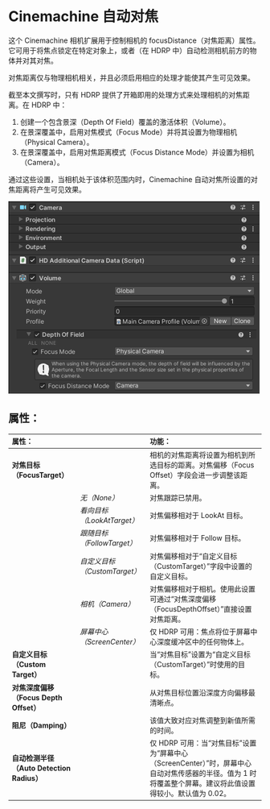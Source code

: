 # Cinemachine 自动对焦

这个 Cinemachine 相机扩展用于控制相机的 focusDistance（对焦距离）属性。它可用于将焦点锁定在特定对象上，或者（在 HDRP 中）自动检测相机前方的物体并对其对焦。

对焦距离仅与物理相机相关，并且必须启用相应的处理才能使其产生可见效果。

截至本文撰写时，只有 HDRP 提供了开箱即用的处理方式来处理相机的对焦距离。在 HDRP 中：
1. 创建一个包含景深（Depth Of Field）覆盖的激活体积（Volume）。
1. 在景深覆盖中，启用对焦模式（Focus Mode）并将其设置为物理相机（Physical Camera）。
1. 在景深覆盖中，启用对焦距离模式（Focus Distance Mode）并设置为相机（Camera）。

通过这些设置，当相机处于该体积范围内时，Cinemachine 自动对焦所设置的对焦距离将产生可见效果。

![自动对焦体积示例](images/CinemachineAutoVocusVolume.png)


## 属性：

| **属性：** || **功能：** |
|:---|:---|:---|
| __对焦目标（FocusTarget）__ || 相机的对焦距离将设置为相机到所选目标的距离。对焦偏移（Focus Offset）字段会进一步调整该距离。 |
| | _无（None）_ | 对焦跟踪已禁用。 |
| | _看向目标（LookAtTarget）_ | 对焦偏移相对于 LookAt 目标。 |
| | _跟随目标（FollowTarget）_ | 对焦偏移相对于 Follow 目标。 |
| | _自定义目标（CustomTarget）_ | 对焦偏移相对于“自定义目标（CustomTarget）”字段中设置的自定义目标。 |
| | _相机（Camera）_ | 对焦偏移相对于相机。使用此设置可通过“对焦深度偏移（FocusDepthOffset）”直接设置对焦距离。 |
| | _屏幕中心（ScreenCenter）_ | 仅 HDRP 可用：焦点将位于屏幕中心深度缓冲区中的任何物体上。 |
| __自定义目标（Custom Target）__ || 当“对焦目标”设置为“自定义目标（CustomTarget）”时使用的目标。 |
| __对焦深度偏移（Focus Depth Offset）__ || 从对焦目标位置沿深度方向偏移最清晰点。 |
| __阻尼（Damping）__ || 该值大致对应对焦调整到新值所需的时间。 |
| __自动检测半径（Auto Detection Radius）__ || 仅 HDRP 可用：当“对焦目标”设置为“屏幕中心（ScreenCenter）”时，屏幕中心自动对焦传感器的半径。值为 1 时将覆盖整个屏幕。建议将此值设置得较小。默认值为 0.02。 |